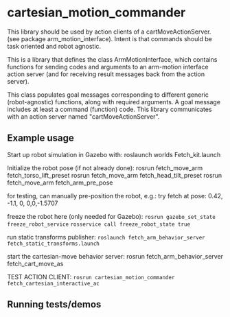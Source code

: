 # cartesian_motion_commander
This library should be used by action clients of a cartMoveActionServer.
(see package arm_motion_interface).
Intent is that commands should be task oriented and robot agnostic.

This is a library that defines the class ArmMotionInterface, which contains functions
for sending codes and arguments to an arm-motion interface action server (and for
receiving result messages back from the action server).

This class populates goal messages corresponding to different generic (robot-agnostic)
functions, along with required arguments. A goal message includes at least a command (function) code.
This library communicates with an action server named "cartMoveActionServer".

## Example usage
Start up robot simulation in Gazebo with: 
roslaunch worlds Fetch_kit.launch

Initialize the robot pose (if not already done):
rosrun fetch_move_arm fetch_torso_lift_preset
rosrun fetch_move_arm fetch_head_tilt_preset
rosrun fetch_move_arm fetch_arm_pre_pose

for testing, can manually pre-position the robot, e.g.:
try fetch at pose: 0.42, -1.1, 0, 0,0,-1.5707

freeze the robot here (only needed for Gazebo):
`rosrun gazebo_set_state freeze_robot_service`
`rosservice call freeze_robot_state true`

run static transforms publisher:
`roslaunch fetch_arm_behavior_server fetch_static_transforms.launch`

start the cartesian-move behavior server:
rosrun fetch_arm_behavior_server fetch_cart_move_as

TEST ACTION CLIENT:
`rosrun cartesian_motion_commander fetch_cartesian_interactive_ac`




## Running tests/demos
    
